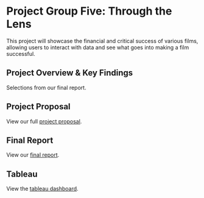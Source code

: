# Project Group Five: Through the Lens #
This project will showcase the financial and critical success of various films, allowing users to interact with data and see what goes into making a film successful.

## Project Overview & Key Findings ##
Selections from our final report.

## Project Proposal ##
View our full [project proposal](https://docs.google.com/document/d/1JHppvpLnaqwBbRy21NopNgkC35ulRRETCe-9cyeDX0U/edit?usp=sharing).

## Final Report ##
View our [final report](https://docs.google.com/document/d/1fuaFwj_PxujkXpxN4j_xKaGuVi-s1hda2Fo94Jl5Dkk/edit?usp=sharing).

## Tableau ##

View the [tableau dashboard](https://public.tableau.com/shared/NNQB55YZT?:display_count=n&:origin=viz_share_link).
